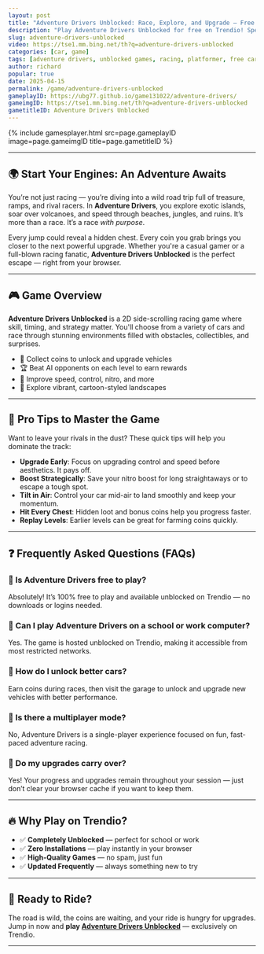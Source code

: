 ```yaml
---
layout: post
title: "Adventure Drivers Unblocked: Race, Explore, and Upgrade — Free on Trendio"
description: "Play Adventure Drivers Unblocked for free on Trendio! Speed through exotic tracks, collect coins, and upgrade your ride in this thrilling browser-based adventure."
slug: adventure-drivers-unblocked
video: https://tse1.mm.bing.net/th?q=adventure-drivers-unblocked
categories: [car, game]
tags: [adventure drivers, unblocked games, racing, platformer, free car games, vehicle upgrade]
author: richard
popular: true
date: 2025-04-15
permalink: /game/adventure-drivers-unblocked
gameplayID: https://ubg77.github.io/game131022/adventure-drivers/
gameimgID: https://tse1.mm.bing.net/th?q=adventure-drivers-unblocked
gametitleID: Adventure Drivers Unblocked
---
```


{% include gamesplayer.html
  src=page.gameplayID
  image=page.gameimgID
  title=page.gametitleID
%}

---

## 🌍 Start Your Engines: An Adventure Awaits

You’re not just racing — you’re diving into a wild road trip full of treasure, ramps, and rival racers. In **Adventure Drivers**, you explore exotic islands, soar over volcanoes, and speed through beaches, jungles, and ruins. It’s more than a race. It’s a race *with purpose*.

Every jump could reveal a hidden chest. Every coin you grab brings you closer to the next powerful upgrade. Whether you're a casual gamer or a full-blown racing fanatic, **Adventure Drivers Unblocked** is the perfect escape — right from your browser.

---

## 🎮 Game Overview

**Adventure Drivers Unblocked** is a 2D side-scrolling racing game where skill, timing, and strategy matter. You'll choose from a variety of cars and race through stunning environments filled with obstacles, collectibles, and surprises.

- 🚗 Collect coins to unlock and upgrade vehicles
- 🏆 Beat AI opponents on each level to earn rewards
- 🔧 Improve speed, control, nitro, and more
- 🌴 Explore vibrant, cartoon-styled landscapes

---

## 🧠 Pro Tips to Master the Game

Want to leave your rivals in the dust? These quick tips will help you dominate the track:

- **Upgrade Early**: Focus on upgrading control and speed before aesthetics. It pays off.
- **Boost Strategically**: Save your nitro boost for long straightaways or to escape a tough spot.
- **Tilt in Air**: Control your car mid-air to land smoothly and keep your momentum.
- **Hit Every Chest**: Hidden loot and bonus coins help you progress faster.
- **Replay Levels**: Earlier levels can be great for farming coins quickly.

---

## ❓ Frequently Asked Questions (FAQs)

### 🔹 Is Adventure Drivers free to play?
Absolutely! It’s 100% free to play and available unblocked on Trendio — no downloads or logins needed.

### 🔹 Can I play Adventure Drivers on a school or work computer?
Yes. The game is hosted unblocked on Trendio, making it accessible from most restricted networks.

### 🔹 How do I unlock better cars?
Earn coins during races, then visit the garage to unlock and upgrade new vehicles with better performance.

### 🔹 Is there a multiplayer mode?
No, Adventure Drivers is a single-player experience focused on fun, fast-paced adventure racing.

### 🔹 Do my upgrades carry over?
Yes! Your progress and upgrades remain throughout your session — just don’t clear your browser cache if you want to keep them.

---

## 🔥 Why Play on Trendio?

- ✅ **Completely Unblocked** — perfect for school or work
- ✅ **Zero Installations** — play instantly in your browser
- ✅ **High-Quality Games** — no spam, just fun
- ✅ **Updated Frequently** — always something new to try

---

## 🚀 Ready to Ride?

The road is wild, the coins are waiting, and your ride is hungry for upgrades. Jump in now and **play [Adventure Drivers Unblocked](https://www.trendio.homes/game/adventure-drivers-unblocked)** — exclusively on Trendio.

---
